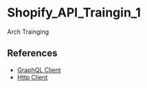 # Shopify_API_Traingin_1

Arch Trainging

## References

- [GraphQL Client](https://github.com/graphql-rust/graphql-client)
- [Http Client](https://github.com/hyperium/hyper)
